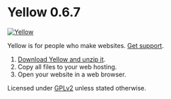 Yellow 0.6.7
============
[![Yellow](https://raw.githubusercontent.com/datenstrom/yellow-developers/master/media/images/yellow-photo.jpg)](https://datenstrom.se/yellow)

Yellow is for people who make websites. [Get support](https://developers.datenstrom.se/help/support).

1. [Download Yellow and unzip it](https://github.com/datenstrom/yellow/archive/master.zip).
2. Copy all files to your web hosting.
3. Open your website in a web browser.

Licensed under [GPLv2](https://github.com/datenstrom/yellow/blob/master/LICENSE.md) unless stated otherwise.
